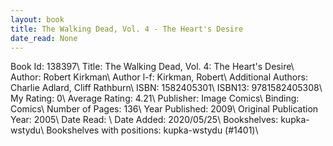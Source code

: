 ```yaml
---
layout: book
title: The Walking Dead, Vol. 4 - The Heart's Desire
date_read: None
---
```


Book Id: 138397\ 
Title: The Walking Dead, Vol. 4: The Heart's Desire\ 
Author: Robert Kirkman\ 
Author l-f: Kirkman, Robert\ 
Additional Authors: Charlie Adlard, Cliff Rathburn\ 
ISBN: 1582405301\ 
ISBN13: 9781582405308\ 
My Rating: 0\ 
Average Rating: 4.21\ 
Publisher: Image Comics\ 
Binding: Comics\ 
Number of Pages: 136\ 
Year Published: 2009\ 
Original Publication Year: 2005\ 
Date Read: \ 
Date Added: 2020/05/25\ 
Bookshelves: kupka-wstydu\ 
Bookshelves with positions: kupka-wstydu (#1401)\ 

